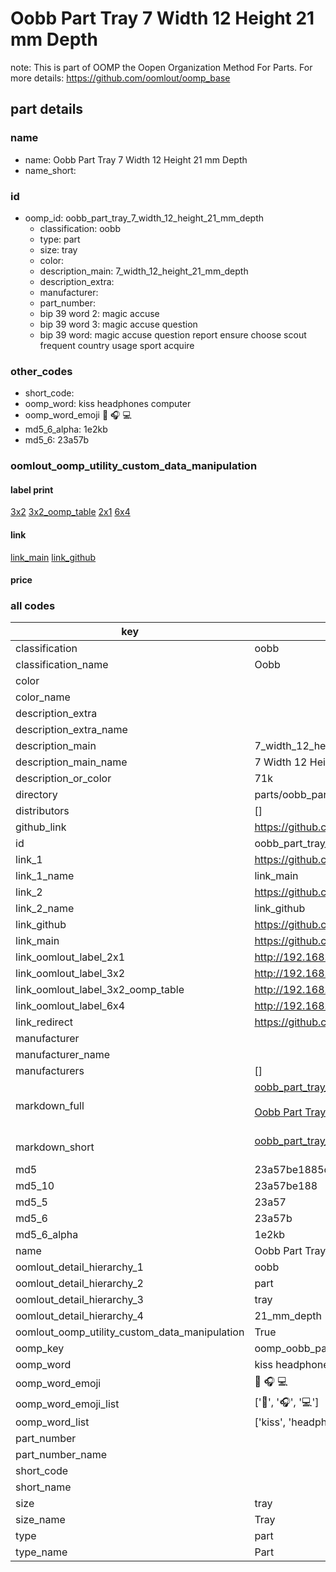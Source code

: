# Oobb Part Tray 7 Width 12 Height 21 mm Depth  

note: This is part of OOMP the Oopen Organization Method For Parts. For more details: https://github.com/oomlout/oomp_base

##  part details
  







### name
* name: Oobb Part Tray 7 Width 12 Height 21 mm Depth
* name_short: 
### id
* oomp_id: oobb_part_tray_7_width_12_height_21_mm_depth
  * classification: oobb
  * type: part
  * size: tray
  * color: 
  * description_main: 7_width_12_height_21_mm_depth
  * description_extra: 
  * manufacturer: 
  * part_number: 
  * bip 39 word 2: magic accuse
  * bip 39 word 3: magic accuse question
  * bip 39 word: magic accuse question report ensure choose scout frequent country usage sport acquire

### other_codes
* short_code: 
* oomp_word: kiss headphones computer
* oomp_word_emoji :kiss: :headphones: :computer:
* md5_6_alpha: 1e2kb
* md5_6: 23a57b






### oomlout_oomp_utility_custom_data_manipulation
#### label print
[3x2](http://192.168.1.245:1112/?label=oomp%201e2kb)
[3x2_oomp_table](http://192.168.1.108:1112/?label=oomp%201e2kb)
[2x1](http://192.168.1.242:1112/?label=oomp%201e2kb)
[6x4](http://192.168.1.55:1112/?label=oomp%201e2kb)    

#### link

[link_main](https://github.com/oomlout/oomlout_oomp_version_1_messy/tree/main/parts/oobb_part_tray_7_width_12_height_21_mm_depth) [link_github](https://github.com/oomlout/oomlout_oomp_version_1_messy/tree/main/parts/oobb_part_tray_7_width_12_height_21_mm_depth)                             

#### price







### all codes 
| key | value |  
| --- | --- |  
| classification | oobb |  
| classification_name | Oobb |  
| color |  |  
| color_name |  |  
| description_extra |  |  
| description_extra_name |  |  
| description_main | 7_width_12_height_21_mm_depth |  
| description_main_name | 7 Width 12 Height 21 mm Depth |  
| description_or_color | 71k |  
| directory | parts/oobb_part_tray_7_width_12_height_21_mm_depth |  
| distributors | [] |  
| github_link | https://github.com/oomlout/oomlout_oomp_part_src/tree/main/parts/oobb_part_tray_7_width_12_height_21_mm_depth |  
| id | oobb_part_tray_7_width_12_height_21_mm_depth |  
| link_1 | https://github.com/oomlout/oomlout_oomp_version_1_messy/tree/main/parts/oobb_part_tray_7_width_12_height_21_mm_depth |  
| link_1_name | link_main |  
| link_2 | https://github.com/oomlout/oomlout_oomp_version_1_messy/tree/main/parts/oobb_part_tray_7_width_12_height_21_mm_depth |  
| link_2_name | link_github |  
| link_github | https://github.com/oomlout/oomlout_oomp_version_1_messy/tree/main/parts/oobb_part_tray_7_width_12_height_21_mm_depth |  
| link_main | https://github.com/oomlout/oomlout_oomp_version_1_messy/tree/main/parts/oobb_part_tray_7_width_12_height_21_mm_depth |  
| link_oomlout_label_2x1 | http://192.168.1.242:1112/?label=oomp%201e2kb |  
| link_oomlout_label_3x2 | http://192.168.1.245:1112/?label=oomp%201e2kb |  
| link_oomlout_label_3x2_oomp_table | http://192.168.1.108:1112/?label=oomp%201e2kb |  
| link_oomlout_label_6x4 | http://192.168.1.55:1112/?label=oomp%201e2kb |  
| link_redirect | https://github.com/oomlout/oomlout_oomp_version_1_messy/tree/main/parts/oobb_part_tray_7_width_12_height_21_mm_depth |  
| manufacturer |  |  
| manufacturer_name |  |  
| manufacturers | [] |  
| markdown_full | [oobb_part_tray_7_width_12_height_21_mm_depth](none)<br>[](none)<br>[Oobb Part Tray 7 Width 12 Height 21 Mm Depth](none)<br><br> |  
| markdown_short | [oobb_part_tray_7_width_12_height_21_mm_depth](none)<br><br> |  
| md5 | 23a57be1885cb828a125ab6f5f006c2e |  
| md5_10 | 23a57be188 |  
| md5_5 | 23a57 |  
| md5_6 | 23a57b |  
| md5_6_alpha | 1e2kb |  
| name | Oobb Part Tray 7 Width 12 Height 21 mm Depth |  
| oomlout_detail_hierarchy_1 | oobb |  
| oomlout_detail_hierarchy_2 | part |  
| oomlout_detail_hierarchy_3 | tray |  
| oomlout_detail_hierarchy_4 | 21_mm_depth |  
| oomlout_oomp_utility_custom_data_manipulation | True |  
| oomp_key | oomp_oobb_part_tray_7_width_12_height_21_mm_depth |  
| oomp_word | kiss headphones computer |  
| oomp_word_emoji | :kiss: :headphones: :computer: |  
| oomp_word_emoji_list | [':kiss:', ':headphones:', ':computer:'] |  
| oomp_word_list | ['kiss', 'headphones', 'computer'] |  
| part_number |  |  
| part_number_name |  |  
| short_code |  |  
| short_name |  |  
| size | tray |  
| size_name | Tray |  
| type | part |  
| type_name | Part |  
